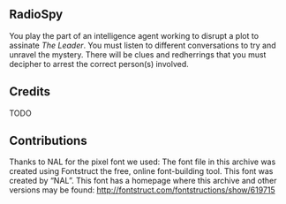 RadioSpy
--------

You play the part of an intelligence agent working to disrupt a plot to assinate *The Leader*. You must listen to different conversations to try and unravel the mystery. There will be clues and redherrings that you must decipher to arrest the correct person(s) involved. 

Credits
-------

TODO

Contributions
-------------

Thanks to NAL for the pixel font we used:
The font file in this archive was created using Fontstruct the free, online
font-building tool.
This font was created by “NAL”.
This font has a homepage where this archive and other versions may be found:
http://fontstruct.com/fontstructions/show/619715


